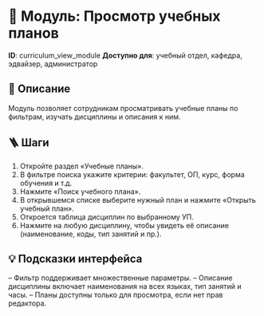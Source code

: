 # 📘 Модуль: Просмотр учебных планов
**ID**: curriculum_view_module
**Доступно для**: учебный отдел, кафедра, эдвайзер, администратор

## 📝 Описание
Модуль позволяет сотрудникам просматривать учебные планы по фильтрам, изучать дисциплины и описания к ним.

## 🪜 Шаги
1. Откройте раздел «Учебные планы».
2. В фильтре поиска укажите критерии: факультет, ОП, курс, форма обучения и т.д.
3. Нажмите «Поиск учебного плана».
4. В открывшемся списке выберите нужный план и нажмите «Открыть учебный план».
5. Откроется таблица дисциплин по выбранному УП.
6. Нажмите на любую дисциплину, чтобы увидеть её описание (наименование, коды, тип занятий и пр.).

## 💡 Подсказки интерфейса
– Фильтр поддерживает множественные параметры.
– Описание дисциплины включает наименования на всех языках, тип занятий и часы.
– Планы доступны только для просмотра, если нет прав редактора.
